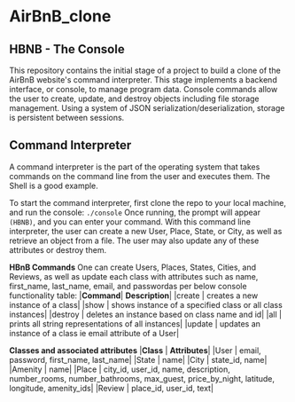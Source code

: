 # AirBnB_clone

## HBNB - The Console

This repository contains the initial stage of a project to build a clone of the AirBnB website's command interpreter. This stage implements a backend interface, or console, to manage program data. Console commands allow the user to create, update, and destroy objects including file storage management. Using a system of JSON serialization/deserialization, storage is persistent between sessions.

## Command Interpreter

A command interpreter is the part of the operating system that takes commands on the command line from the user and executes them. The Shell is a good example.

To start the command interpreter, first clone the repo to your local machine, and run the console: 
`./console` Once running, the prompt will appear `(HBNB)`, and you can enter your command. With this command line interpreter, the user can create a new User, Place, State, or City, as well as retrieve an object from a file. The user may also update any of these attributes or destroy them.

**HBnB Commands** 
One can create Users, Places, States, Cities, and Reviews, as well as update each class with attributes such as name, first_name, last_name, email, and passwordas per below console functionality table:
|**Command**| **Description**|
|create	| creates a new instance of a class|
|show | shows instance of a specified class or all class instances|
|destroy | deletes an instance based on class name and id|
|all | prints all string representations of all instances|
|update | updates an instance of a class ie email attribute of a User|

**Classes and associated attributes**
|**Class** |	**Attributes**|
|User | email, password, first_name, last_name|
|State |	name|
|City | state_id, name|
|Amenity	| name|
|Place | city_id, user_id, name, description, number_rooms, number_bathrooms, max_guest, price_by_night, latitude, longitude, amenity_ids|
|Review	| place_id, user_id, text|
